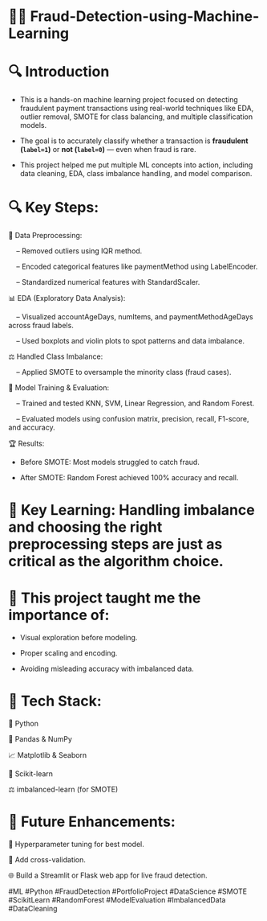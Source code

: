 # 🕵️‍♂️ Fraud-Detection-using-Machine-Learning

# 🔍 Introduction

- This is a hands-on machine learning project focused on detecting fraudulent payment transactions using real-world techniques like EDA, outlier removal, SMOTE for class balancing, and multiple classification models.  

- The goal is to accurately classify whether a transaction is **fraudulent (`label=1`)** or **not (`label=0`)** — even when fraud is rare.

- This project helped me put multiple ML concepts into action, including data cleaning, EDA, class imbalance handling, and model comparison.

# 🔍 Key Steps:

🧹 Data Preprocessing:

    – Removed outliers using IQR method.
    
    – Encoded categorical features like paymentMethod using LabelEncoder.
    
    – Standardized numerical features with StandardScaler.

📊 EDA (Exploratory Data Analysis):

    – Visualized accountAgeDays, numItems, and paymentMethodAgeDays across fraud labels.
    
    – Used boxplots and violin plots to spot patterns and data imbalance.

⚖️ Handled Class Imbalance:

    – Applied SMOTE to oversample the minority class (fraud cases).

🤖 Model Training & Evaluation:

    – Trained and tested KNN, SVM, Linear Regression, and Random Forest.
    
    – Evaluated models using confusion matrix, precision, recall, F1-score, and accuracy.

🏆 Results:

   - Before SMOTE: Most models struggled to catch fraud.

   - After SMOTE: Random Forest achieved 100% accuracy and recall.

# 📌 Key Learning: Handling imbalance and choosing the right preprocessing steps are just as critical as the algorithm choice.

# 🧠 This project taught me the importance of:

   - Visual exploration before modeling.

   - Proper scaling and encoding.

   - Avoiding misleading accuracy with imbalanced data.

# 🔧 Tech Stack:

  🐍 Python

  🧮 Pandas & NumPy

  📈 Matplotlib & Seaborn

  🤖 Scikit-learn

  ⚖️ imbalanced-learn (for SMOTE)

# 📌 Future Enhancements:

  🔄 Hyperparameter tuning for best model.

  🧪 Add cross-validation.

  🌐 Build a Streamlit or Flask web app for live fraud detection.

#ML #Python #FraudDetection #PortfolioProject #DataScience #SMOTE #ScikitLearn #RandomForest #ModelEvaluation #ImbalancedData #DataCleaning




